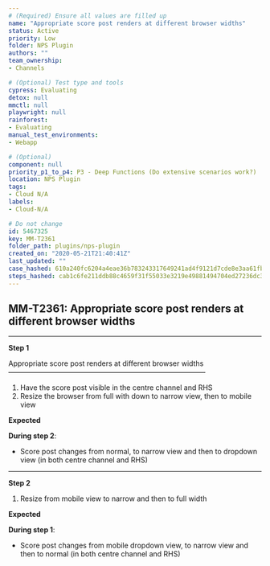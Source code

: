 ```yaml
---
# (Required) Ensure all values are filled up
name: "Appropriate score post renders at different browser widths"
status: Active
priority: Low
folder: NPS Plugin
authors: ""
team_ownership: 
- Channels

# (Optional) Test type and tools
cypress: Evaluating
detox: null
mmctl: null
playwright: null
rainforest: 
- Evaluating
manual_test_environments: 
- Webapp

# (Optional)
component: null
priority_p1_to_p4: P3 - Deep Functions (Do extensive scenarios work?)
location: NPS Plugin
tags: 
- Cloud N/A
labels: 
- Cloud-N/A

# Do not change
id: 5467325
key: MM-T2361
folder_path: plugins/nps-plugin
created_on: "2020-05-21T21:40:41Z"
last_updated: ""
case_hashed: 610a240fc6204a4eae36b783243317649241ad4f9121d7cde8e3aa61fba538976047daf4b3e9fb4befc52e7dab2edafb
steps_hashed: cab1c6fe211ddb88c4659f31f55033e3219e49881494704ed27236dc327ff077b9fe1fa7e24654735656199844760817
---
```


## MM-T2361: Appropriate score post renders at different browser widths

---

**Step 1**

Appropriate score post renders at different browser widths\
————————————————————————————

1. Have the score post visible in the centre channel and RHS
2. Resize the browser from full with down to narrow view, then to mobile view

**Expected**

**During step 2**:

- Score post changes from normal, to narrow view and then to dropdown view (in both centre channel and RHS)

---

**Step 2**

1. Resize from mobile view to narrow and then to full width

**Expected**

**During step 1**:

- Score post changes from mobile dropdown view, to narrow view and then to normal (in both centre channel and RHS)
